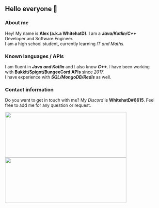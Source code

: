 ## Hello everyone 👋


### About me
Hey! My name is **Alex (a.k.a WhitehatD)**. I am a ***Java/Kotlin/C++*** Developer and Software Engineer. \
I am a high school student, currently learning *IT and Maths*.


### Known languages / APIs
I am fluent in ***Java and Kotlin*** and I also know ***C++***. I have been working with **Bukkit/Spigot/BungeeCord APIs** since *2017*.\
I have experience with ***SQL/MongoDB/Redis*** as well.

### Contact information
Do you want to get in touch with me? My *Discord* is **WhitehatD#6615**. Feel free to add me for any question or request.


<a href="https://github.com/whitehatd">
  <img align="center" width="400" height="150" src="https://github-readme-stats.vercel.app/api?username=whitehatd&show_icons=true&theme=react&count_private=true&include_all_commits=true&custom_title=My GitHub Stats" />
</a>
<a href="https://github.com/whitehatd">
  <img align="center" width="400" height="150" src="https://github-readme-stats.vercel.app/api/top-langs/?username=whitehatd&theme=react&include_all_commits=true" />
</a>

